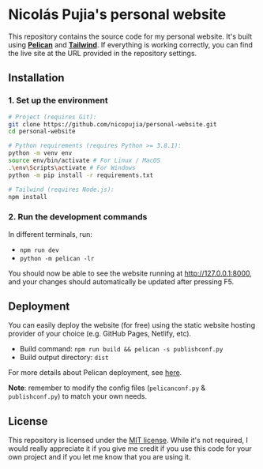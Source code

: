 # Nicolás Pujia's personal website

This repository contains the source code for my personal website. It's built using **[Pelican](https://getpelican.com/)** and **[Tailwind](https://tailwindcss.com/)**. If everything is working correctly, you can find the live site at the URL provided in the repository settings.

## Installation

### 1. Set up the environment

```bash
# Project (requires Git):
git clone https://github.com/nicopujia/personal-website.git
cd personal-website

# Python requirements (requires Python >= 3.8.1):
python -m venv env
source env/bin/activate # For Linux / MacOS
.\env\Scripts\activate # For Windows
python -m pip install -r requirements.txt

# Tailwind (requires Node.js):
npm install
```

### 2. Run the development commands

In different terminals, run:

- `npm run dev`
- `python -m pelican -lr`

You should now be able to see the website running at <http://127.0.0.1:8000>, and your changes should automatically be updated after pressing F5.

## Deployment

You can easily deploy the website (for free) using the static website hosting provider of your choice (e.g. GitHub Pages, Netlify, etc).

- Build command: `npm run build && pelican -s publishconf.py`
- Build output directory: `dist`

For more details about Pelican deployment, see [here](https://docs.getpelican.com/en/stable/publish.html#deployment).

**Note**: remember to modify the config files (`pelicanconf.py` & `publishconf.py`) to match your own needs.

## License

This repository is licensed under the [MIT license](LICENSE). While it's not required, I would really appreciate it if you give me credit if you use this code for your own project and if you let me know that you are using it.

